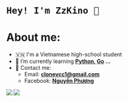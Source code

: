 # `Hey! I'm ZzKino 👋`

# About me:
- 🇻🇳 I'm a Vietnamese high-school student
- 🌱 I’m currently learning **[Python](https://www.python.org/), [Go](https://golang.org) ...**
- 📧 Contact me:
  + Email: **clonevcc1@gmail.com**
  + Facebook: **[Nguyễn Phương](https://www.facebook.com/Phuong0Ngu)**

<a href="https://github.com/anuraghazra/github-readme-stats">
  <img align="left" src="https://github-readme-stats.vercel.app/api?username=zzkino&count_private=true&show_icons=true&theme=dracula" />
</a>
<a href="https://github.com/anuraghazra/github-readme-stats">
  <img align="left" src="https://github-readme-stats.vercel.app/api/top-langs/?username=zzkino&layout=compact&theme=dracula" />
</a>
